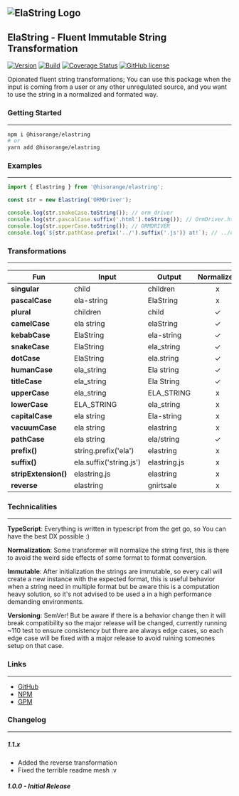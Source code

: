 ## ![ElaString Logo](https://user-images.githubusercontent.com/3441017/128170185-ecc7693b-1fa8-4d10-b24f-59f828873f5b.png)

## ElaString - Fluent Immutable String Transformation

[![Version](https://badge.fury.io/gh/hisorange%2Felastring.svg)](https://badge.fury.io/gh/hisorange%2Felastring)
[![Build](https://github.com/hisorange/elastring/actions/workflows/ci.yml/badge.svg?branch=main)](https://github.com/hisorange/elastring/actions/workflows/ci.yml)
[![Coverage Status](https://coveralls.io/repos/github/hisorange/elastring/badge.svg)](https://coveralls.io/github/hisorange/elastring)
[![GitHub license](https://img.shields.io/github/license/hisorange/elastring)](https://github.com/hisorange/elastring/blob/main/LICENSE)

Opionated fluent string transformations; You can use this package when the input is coming from a user or any other unregulated source, and you want to use the string in a normalized and formated way.

### Getting Started

---

```sh
npm i @hisorange/elastring
# or
yarn add @hisorange/elastring
```

### Examples

---

```ts
import { Elastring } from '@hisorange/elastring';

const str = new Elastring('ORMDriver');

console.log(str.snakeCase.toString()); // orm_driver
console.log(str.pascalCase.suffix('.html').toString()); // OrmDriver.html
console.log(str.upperCase.toString()); // ORMDRIVER
console.log(`${str.pathCase.prefix('../').suffix('.js')} at!`); // ../orm/driver.js at!
```

### Transformations

---

| Fun                  | Input                   | Output       | Normalized |
| -------------------- | ----------------------- | ------------ | :--------: |
| **singular**         | child                   | children     |     x      |
| **pascalCase**       | ela-string              | ElaString    |     x      |
| **plural**           | children                | child        |     ✓      |
| **camelCase**        | ela string              | elaString    |     ✓      |
| **kebabCase**        | ElaString               | ela-string   |     ✓      |
| **snakeCase**        | ElaString               | ela_string   |     ✓      |
| **dotCase**          | ElaString               | ela.string   |     ✓      |
| **humanCase**        | ela_string              | Ela string   |     ✓      |
| **titleCase**        | ela_string              | Ela String   |     ✓      |
| **upperCase**        | ela_string              | ELA_STRING   |     x      |
| **lowerCase**        | ELA_STRING              | ela_string   |     x      |
| **capitalCase**      | ela string              | Ela-string   |     x      |
| **vacuumCase**       | ela string              | elastring    |     x      |
| **pathCase**         | ela string              | ela/string   |     ✓      |
| **prefix()**         | string.prefix('ela')    | elastring    |     x      |
| **suffix()**         | ela.suffix('string.js') | elastring.js |     x      |
| **stripExtension()** | elastring.js            | elastring    |     x      |
| **reverse**          | elastring               | gnirtsale    |     x      |

### Technicalities

---

**TypeScript**: Everything is written in typescript from the get go, so You can have the best DX possible :)

**Normalization**: Some transformer will normalize the string first, this is there to avoid the weird side effects of some format to format conversion.

**Immutable**: After initialization the strings are immutable, so every call will create a new instance with the expected format, this is useful behavior when a string need in multiple format but be aware this is a computation heavy solution, so it's not advised to be used a in a high performance demanding environments.

**Versioning**: SemVer! But be aware if there is a behavior change then it will break compatibility so the major release will be changed, currently running ~110 test to ensure consistency but there are always edge cases, so each edge case will be fixed with a major release to avoid ruining someones setup on that case.

### Links

---

- [GitHub](https://github.com/hisorange/elastring)
- [NPM](https://www.npmjs.com/package/@hisorange/elastring)
- [GPM](https://github.com/hisorange/elastring/packages/926718)

### Changelog

---

##### 1.1.x

- Added the reverse transformation
- Fixed the terrible readme mesh :v

##### 1.0.0 - Initial Release
